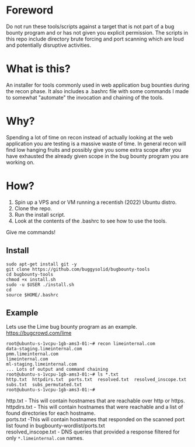 # Foreword

Do not run these tools/scripts against a target that is not part of a bug bounty program and or has not given you explicit permission. The scripts in this repo include directory brute forcing and port scanning which are loud and potentially disruptive activities.

# What is this?
An installer for tools commonly used in web application bug bounties during the recon phase. It also includes a .bashrc file with some commands I made to somewhat "automate" the invocation and chaining of the tools.

# Why?
Spending a lot of time on recon instead of actually looking at the web application you are testing is a massive waste of time. In general recon will find low hanging fruits and possibly give you some extra scope after you have exhausted the already given scope in the bug bounty program you are working on.

# How?

1. Spin up a VPS and or VM running a recentish (2022) Ubuntu distro.
2. Clone the repo.
3. Run the install script.
4. Look at the contents of the .bashrc to see how to use the tools.

Give me commands!

## Install

```
sudo apt-get install git -y
git clone https://github.com/buggysolid/bugbounty-tools
cd bugbounty-tools
chmod +x install.sh
sudo -u $USER ./install.sh
cd
source $HOME/.bashrc
```
## Example

Lets use the Lime bug bounty program as an example. https://bugcrowd.com/lime

```
root@ubuntu-s-1vcpu-1gb-ams3-01:~# recon limeinternal.com
data-staging.limeinternal.com
pmm.limeinternal.com
limeinternal.com
ml-staging.limeinternal.com
... Lots of output and command chaining
root@ubuntu-s-1vcpu-1gb-ams3-01:~# ls *.txt
http.txt  httpdirs.txt  ports.txt  resolved.txt  resolved_inscope.txt  subs.txt  subs_permutated.txt
root@ubuntu-s-1vcpu-1gb-ams3-01:~#
```

http.txt - This will contain hostnames that are reachable over http or https. </br>
httpdirs.txt - This will contain hostnames that were reachable and a list of found directories for each hostname. </br>
ports.txt -This will contain hostnames that responded on the scanned port list found in bugbounty-wordlist/ports.txt </br>
resolved_inscope.txt - DNS queries that provided a response filtered for only ```*.limeinternal.com``` names. 


